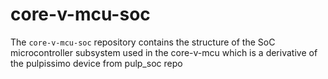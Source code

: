 # core-v-mcu-soc

The `core-v-mcu-soc` repository contains the structure of the SoC microcontroller
subsystem used in the core-v-mcu which is a derivative of the pulpissimo device from pulp_soc repo
